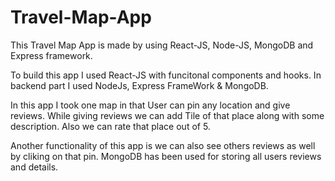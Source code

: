 # Travel-Map-App
This Travel Map App is made by using React-JS, Node-JS, MongoDB and Express framework.

To build this app I used React-JS with funcitonal components and hooks.
In backend part I used NodeJs, Express FrameWork & MongoDB.

In this app I took one map in that User can pin any location and give reviews. While giving reviews we can add Tile of that place along with some description. 
Also we can rate that place out of 5.

Another functionality of this app is we can also see others reviews as well by cliking on that pin. 
MongoDB has been used for storing all users reviews and details.
